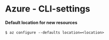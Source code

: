 # Azure - CLI-settings

#### Default location for new resources
```
$ az configure --defaults location=<location>
```
